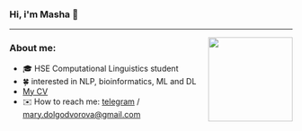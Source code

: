 ### Hi, i'm Masha 👋 
---
<img src="https://media.giphy.com/media/11FMB3s2TTlPwc/giphy.gif" width="150" height="150" align="right" />

### About me:

- 🎓 HSE Computational Linguistics student  
- 🍀 interested in NLP, bioinformatics, ML and DL
- [My CV](https://skinny-ostrich-bf8.notion.site/2ce2a5e6295f4b85b8c4aa97e515d521)
- ✉️ How to reach me: [telegram](https://t.me/knapweedss) / mary.dolgodvorova@gmail.com
